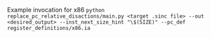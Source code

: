 Example invocation for x86 `python replace_pc_relative_disactions/main.py <target .sinc file> --out <desired_output> --inst_next_size_hint "\$(SIZE)" --pc_def register_definitions/x86.ia`
